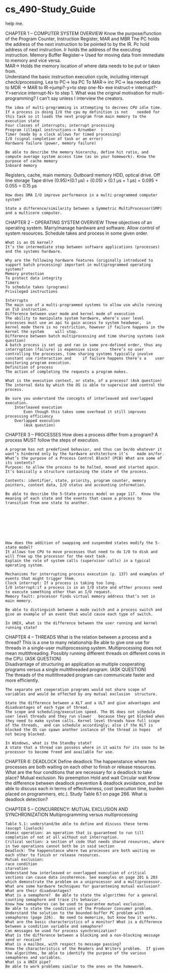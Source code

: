# cs_490-Study_Guide
help me. 

CHAPTER 1 – COMPUTER SYSTEM OVERVIEW
	Know the purpose/function of the Program Counter, Instruction Register, MAR and MBR
	The PC holds the address of the next instruction to be pointed to by the IR.
	Pc hold address of next instruction.
	Ir holds the address of the executing instruction.
	Memory Buffer Register-> Used for moving data from immediate to memory and vice versa.	
	MAR-> Holds the memory location of where data needs to be put or taken from.  
	Understand the basic instruction execution cycle, including interrupt check/processing.
	Lea to PC-> lea PC To MAR-> inc PC-> lea needed data to MDR -> MAR to IR->jump?-y>to step one-N> exe instruct-> interrupt?-Y>service interrupt-N> to step 1. 
	What was the original motivation for multi-programming?
	I can’t say unless I interview the creators.

	The idea of multi-programming is attempting to decrees CPU idle time. If a process is doing I/O the cpu my definition is not 	needed for this task so it loads the next program from main memory to the execution state 
	Four classes of interrupts; interrupt processing
	Program (illegal instructions-> 0/number  )
	Timer (made by a clock allows for timed processing)
	I/O (signal completion of task or an error)
	Hardware failure (power, memory failure)

	Be able to describe the memory hierarchy, define hit ratio, and compute average system access time (as on your homework). Know the purpose of cache memory 
	Inboard memory
Registers, cache, main memory.
	Outboard memory
HDD, optical drive.
	Off line storage
Tape drive
(0.95)×(0.1 µs) + (0.05) × (0.1 µs + 1 µs) = 0.095 + 0.055 = 0.15 µs

	How does DMA I/O improve performance in a multi-programmed computer system?
	
	State a difference/similarity between a Symmetric MultiProcessor(SMP) and a multicore computer.

































CHAPTER 2 – OPERATING SYSTEM OVERVIEW
	Three objectives of an operating system.
	Marry/manage hardware and software.
	Allow control of system resources.
	Schedule takes and process in some given order.  

	What is an OS kernel?
	It’s the intermediate step between software applications (processes) and the systems hardware.

	Why are the following hardware features (originally introduced to support batch processing) important in multiprogrammed operating systems?
	Memory protection
	To protect data integrity
	Timers
	To schedule takes (programs) 
	Privileged instructions
	
	Interrupts 
	The main use of a multi-programmed systems to allow use while running an I\O instruction.
	Difference between user mode and kernel mode of execution
	The ability to manipulate system hardware, where’s user level processes must use an api to gain access to system headwear, 	in kernel mode there is no restriction, however if failure happens in the kernel the system 	will stop.
	Difference between batch multiprocessing and time sharing systems (ask question)
	A batch process is set up and ran in some pre-defined order, thus any interruption (failure) is expensive since 	there’s no user 	controlling the processes, time sharing systems typically involve constant use rinteraction and 	if failure happens there’s a 	user monitoring program execution. 
	Definition of process
	The action of completing the requests a program makes.

	What is the execution context, or state, of a process? (Ask question)
	The internal data by which the OS is able to supervise and control the process.

	Be sure you understand the concepts of interleaved and overlapped execution.
		Interleaved execution
			Even though this takes some overhead it still improves processing efficiency
		Overlapped execution
			(Ask question)
































CHAPTER 3 – PROCESSES
	How does a process differ from a program?
	A process MUST follow the steps of execution.

	A program has not predefined behavior, and thus can be/do whatever it want’s hindered only by the hardware architecture it’s 	made on/for.
	What’s the purpose of a Process Control Block? (PCB) What are some of its contents?
	Purpose: to allow the process to be halted, moved and started again. It’s basically a structure containing the state of the process.

	Contents: identifier, state, priority, program counter, memory pointers, context data, I/O status and accounting information.

	Be able to describe the 5-State process model on page 117.  Know the meaning of each state and the events that cause a process to transition from one state to another.








	How does the addition of swapping and suspended states modify the 5-state model?
	It allows toe CPU to move processes that need to do I/O to disk and will free up the processor for the next task.
	Explain the role of system calls (supervisor calls) in a typical operating system.
	
	Mechanisms for interrupting process execution (p. 137) and examples of events that might trigger them.
	Clock interrupt: If a process is taking too long.
	I/O interrupt:if a process is in an I/O state and ofther process need to execute something other than an I/O request.
	Memory fault: processor finds virtual memory address that’s not in main memory.

	Be able to distinguish between a mode switch and a process switch and give an example of an event that would cause each type of switch.
	
	In UNIX, what is the difference between the user running and kernel running state?
		
CHAPTER 4 – THREADS
	What is the relation between a process and a thread?
	This is a one to many relationship
	Be able to give one use for threads in a single-user multiprocessing system.
	Multiprocessing does not mean multithreading.
	Possibly running different threads on different cores in the CPU.
	(ASK QUESTION)  
	Disadvantage of structuring an application as multiple cooperating programs versus a single multithreaded program. (ASK QUESTION)  
	The threads of the multithreaded program can communicate faster and more efficiently.

	The separate yet cooperation programs would not share scope of variables and would be effected by any mutual exclusion 	structure.
		
	State the difference between a KLT and a ULT and give advantages and disadvantages of each type of thread.
	The scope and scheduling/execution speed. The OS does not schedule user level threads and they run slower 	because they get blocked when they need to make system calls. Kernel level threads have full scope of the threads, 	and can schedule accordingly; also if the KLT is blocked the OS can spawn another instance of the thread in hopes 	of not being blocked.

	In Windows, what is the Standby state?
	A state that a thread can possess where in it waits for its soon to be processor to become freed and available for use.













CHAPTER 6: DEADLOCK
	Define deadlock
	The happenstance where two processes are both waiting on each other to finish or release resources.  
	What are the four conditions that are necessary for a deadlock to take place?
	Mutual exclusion.
	No preemption
	Hold and wait
	Circular wait
	Know the difference between deadlock prevention & deadlock avoidance, and be able to discuss each in terms of effectiveness, cost (execution time, burden placed on programmers, etc.). Study Table 6.1 on page 266.
	What is deadlock detection?




CHAPTER 5 – CONCURRENCY: MUTUAL EXCLUSION AND SYNCHRONIZATION
	Multiprogramming versus multiprocessing
	
	Table 5.1: understand/be able to define and discuss these terms (except livelock)
	Atomic operation: an operation that is guaranteed to run till completion of not at all without out interruption.
	Critical section: a section of code that needs shared resources, where in two operations cannot both be in said section 
	Deadlock: The happenstance where two processes are both waiting on each other to finish or release resources.  
	Mutual exclusion: 
	race condition
	starvation
	Understand how interleaved or overlapped execution of critical sections can cause data incoherence. See examples on page 201 & 203 which demonstrate the problem on a uniprocessor and a multiprocessor.
	What are some hardware techniques for guaranteeing mutual exclusion?  What are their disadvantages?
	What is a semaphore?  Be able to state the algorithms for a general counting semaphore and trace its behavior.
	Know how semaphores can be used to guarantee mutual exclusion.  
	Be able to state the conditions of the Producer Consumer problem.  Understand the solution to the bounded-buffer PC problem with semaphores (page 226).  No need to memorize, but know how it works.
	What are the basic characteristics of a monitor? What is a difference between a condition variable and semaphore?
	Can messages be used for process synchronization?
	What is the difference between a blocking and a non-blocking message send or receive?
	What is a mailbox, with respect to message passing?
	Know the characteristics of the Readers and Writers problem.  If given the algorithms, be able to identify the purpose of the various semaphores and variables.
	What is a UNIX pipe?
	Be able to work problems similar to the ones on the homework.

